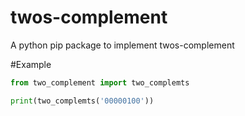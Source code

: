 # twos-complement
A python pip package to implement twos-complement


#Example

```py
from two_complement import two_complemts

print(two_complemts('00000100'))
```